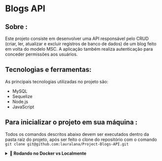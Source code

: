 # Blogs API

## Sobre :
Este projeto consiste em desenvolver uma API responsável pelo CRUD (criar, ler, atualizar e excluir registros de banco de dados) de um blog feito em volta do modelo MSC. A aplicação também realiza autenticação para conceder permissões aos usuários.

## Tecnologias e ferramentas:

As principais tecnologias utilizadas no projeto são:
- MySQL
- Sequelize
- Node.js 
- JavaScript

## Para inicializar o projeto em sua máquina :

Todos os comandos descritos abaixo devem ser executados dentro da pasta raíz do projeto, após ser feito o clone do repositório com o comando `git clone git@github.com:lauralana/Project-Blogs-API.git`

<details>
  <summary><strong>🐋 Rodando no Docker vs Localmente</strong></summary>
  
  ### 👉 Com Docker
 
  **:warning: Antes de começar, seu docker-compose precisa estar na versão 1.29 ou superior. [Veja aqui](https://www.digitalocean.com/community/tutorials/how-to-install-and-use-docker-compose-on-ubuntu-20-04-pt) ou [na documentação](https://docs.docker.com/compose/install/) como instalá-lo. No primeiro artigo, você pode substituir onde está com `1.26.0` por `1.29.2`.**


  > :information_source: Rode os serviços `node` e `db` com o comando `docker-compose up -d --build`.

  - Lembre-se de parar o `mysql` se estiver usando localmente na porta padrão (`3306`), ou adapte, caso queria fazer uso da aplicação em containers;

  - Esses serviços irão inicializar um container chamado `blogs_api` e outro chamado `blogs_api_db`;

  - A partir daqui você pode rodar o container `blogs_api` via CLI ou abri-lo no VS Code;

  > :information_source: Use o comando `docker exec -it blogs_api bash`.

  - Ele te dará acesso ao terminal interativo do container criado pelo compose, que está rodando em segundo plano.

  > :information_source: Instale as dependências [**Caso existam**] com `npm install`. (Instale dentro do container)
  
  - **:warning: Atenção:** Caso opte por utilizar o Docker, **TODOS** os comandos disponíveis no `package.json` (npm start, npm test, npm run dev, ...) devem ser executados **DENTRO** do container, ou seja, no terminal que aparece após a execução do comando `docker exec` citado acima. 

  > :information_source: Rode os scripts `npm run prestart` seguido de `npm run seed`, estes scripts irão criar e popular o banco de dados da aplicação.

  > :information_source: Rode o script `npm start`. Este irá iniciar a API na porta estipulada pelo arquivo `docker-compose.yml`




  ### 👉 Sem Docker

  > :information_source: Instale as dependências [**Caso existam**] com `npm install`

  > :information_source: Configure o arquivo .env na pasta raiz do projeto com as variáveis de ambiente respectivas. (Há um arquivo `.env.example` que possui exemplos de como configurar o arquivo.)

  > :information_source: Rode os scripts `npm run prestart` seguido de `npm run seed`, estes scripts irão criar e popular o banco de dados da aplicação.

  > :information_source: Rode o script `npm start`. Este irá iniciar a API na porta estipulada pelo arquivo `.env`.

